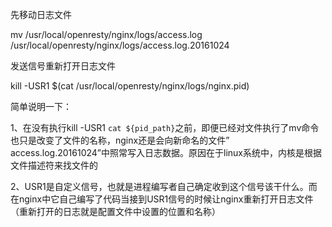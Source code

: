 先移动日志文件

mv /usr/local/openresty/nginx/logs/access.log /usr/local/openresty/nginx/logs/access.log.20161024

发送信号重新打开日志文件

kill -USR1 $(cat /usr/local/openresty/nginx/logs/nginx.pid)

简单说明一下：

1、在没有执行kill -USR1 `cat ${pid_path}`之前，即便已经对文件执行了mv命令也只是改变了文件的名称，nginx还是会向新命名的文件” access.log.20161024”中照常写入日志数据。原因在于linux系统中，内核是根据文件描述符来找文件的

2、USR1是自定义信号，也就是进程编写者自己确定收到这个信号该干什么。而在nginx中它自己编写了代码当接到USR1信号的时候让nginx重新打开日志文件（重新打开的日志就是配置文件中设置的位置和名称）